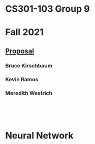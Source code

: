 # CS301-103 Group 9
# Fall 2021

## [Proposal](PROPOSAL.md)

### Bruce Kirschbaum
### Kevin Ramos
### Meredith Westrich

<br>
<br>
<br>

# Neural Network
<script src="https://gist.github.com/kevnramos/f29a369323830dcbe808b0d575b01806.js"></script>